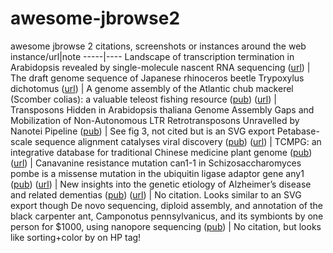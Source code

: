 # awesome-jbrowse2
awesome jbrowse 2 citations, screenshots or instances around the web
instance/url|note
-----|----
Landscape of transcription termination in Arabidopsis revealed by single-molecule nascent RNA sequencing  ([url](https://zhailab-sustech.github.io/jbrowse2/)) | 
The draft genome sequence of Japanese rhinoceros beetle Trypoxylus dichotomus  ([url](http://www.insect.nibb.info/trydi/jb/)) | 
A genome assembly of the Atlantic chub mackerel (Scomber colias): a valuable teleost fishing resource ([pub](https://doi.org/10.1101/2022.01.10.475740)) ([url](http://portugalfishomics.ciimar.up.pt/app/scombercolias/)) | 
Transposons Hidden in Arabidopsis thaliana Genome Assembly Gaps and Mobilization of Non-Autonomous LTR Retrotransposons Unravelled by Nanotei Pipeline ([pub](https://doi.org/10.3390/plants10122681))  | See fig 3, not cited but is an SVG export
Petabase-scale sequence alignment catalyses viral discovery ([pub](https://doi.org/10.1038/s41586-021-04332-2)) ([url](https://www.serratus.io/jbrowse?bam=ERR2756788)) | 
TCMPG: an integrative database for traditional Chinese medicine plant genome ([pub](https://doi.org/10.1093/hr/uhac060)) ([url](http://cbcb.cdutcm.edu.cn/TCMPG/)) | 
Canavanine resistance mutation can1-1 in Schizosaccharomyces pombe is a missense mutation in the ubiquitin ligase adaptor gene any1 ([pub](https://dx.doi.org/10.17912%2Fmicropub.biology.000538)) ([url](https://www.ncbi.nlm.nih.gov/core/lw/2.0/html/tileshop_pmc/tileshop_pmc_inline.html?title=Click%20on%20image%20to%20zoom&p=PMC3&id=8922049_25789430-2022-micropub.biology.000538.jpg)) | 
New insights into the genetic etiology of Alzheimer’s disease and related dementias ([pub](https://doi.org/10.1038/s41588-022-01024-z)) ([url](https://www.nature.com/articles/s41588-022-01024-z/figures/4)) | No citation. Looks similar to an SVG export though
De novo sequencing, diploid assembly, and annotation of the black carpenter ant, Camponotus pennsylvanicus, and its symbionts by one person for $1000, using nanopore sequencing ([pub](https://doi.org/10.1101/2022.03.31.486652))  | No citation, but looks like sorting+color by on HP tag!
